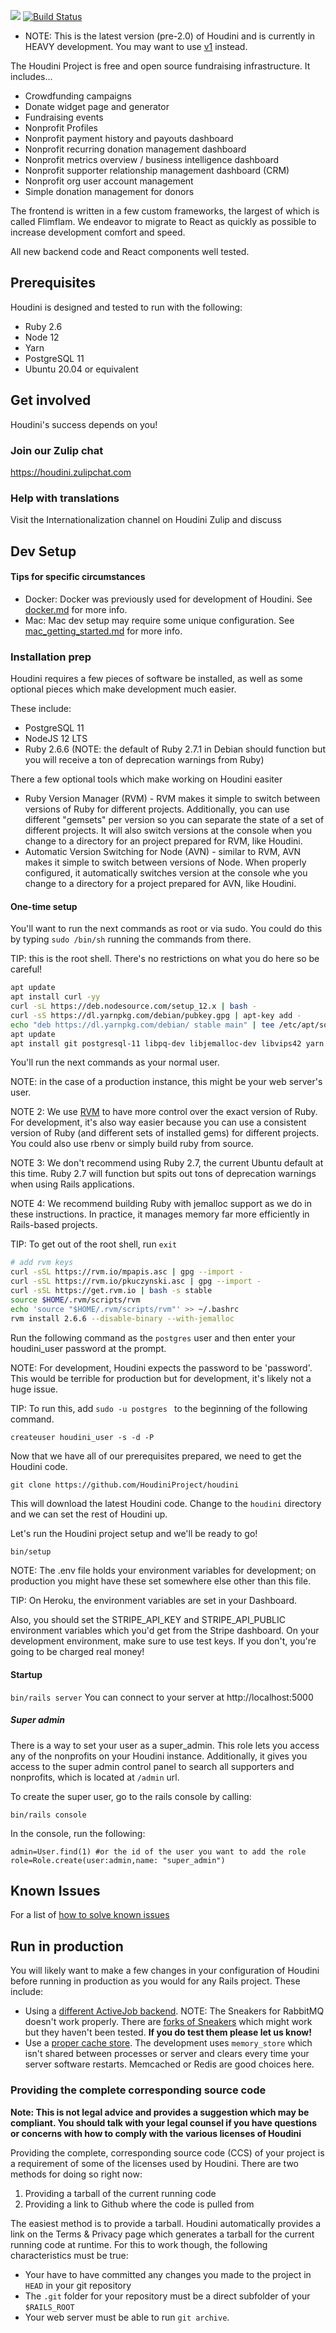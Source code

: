 [![](https://img.shields.io/badge/zulip-join_chat-brightgreen.svg)](https://houdini.zulipchat.com) [![Build Status](https://travis-ci.com/houdiniproject/houdini.svg?branch=master)](https://travis-ci.com/houdiniproject/houdini)

* NOTE: This is the latest version (pre-2.0) of Houdini and 
is currently in HEAVY development. You may want
to use 
[v1](https://github.com/houdiniproject/houdini/tree/1-0-stable) 
instead.


The Houdini Project is free and open source fundraising infrastructure. It includes...
- Crowdfunding campaigns
- Donate widget page and generator
- Fundraising events
- Nonprofit Profiles
- Nonprofit payment history and payouts dashboard
- Nonprofit recurring donation management dashboard
- Nonprofit metrics overview / business intelligence dashboard
- Nonprofit supporter relationship management dashboard (CRM)
- Nonprofit org user account management
- Simple donation management for donors

The frontend is written in a few custom frameworks, the largest of which is called Flimflam. 
We endeavor to migrate to React as quickly as possible to increase development
comfort and speed.

All new backend code and React components well tested.

## Prerequisites
Houdini is designed and tested to run with the following:
* Ruby 2.6
* Node 12
* Yarn
* PostgreSQL 11
* Ubuntu 20.04 or equivalent

## Get involved
Houdini's success depends on you!

### Join our Zulip chat
https://houdini.zulipchat.com

### Help with translations
Visit the Internationalization channel on Houdini Zulip and discuss

## Dev Setup
#### Tips for specific circumstances
* Docker: Docker was previously used for development of Houdini. 
See [docker.md](docs/docker.md) for more info.
* Mac: Mac dev setup may require some unique configuration. 
See [mac_getting_started.md](docs/mac_getting_started.md) for more info.

### Installation prep
Houdini requires a few pieces of software be installed, as well as some optional pieces
which make development much easier.

These include:

* PostgreSQL 11
* NodeJS 12 LTS
* Ruby 2.6.6 (NOTE: the default of Ruby 2.7.1 in Debian should 
function but you will receive a ton of deprecation
warnings from Ruby)

There a few optional tools which make working on Houdini
easiter
* Ruby Version Manager (RVM) - RVM makes it simple to switch
between versions of Ruby for different projects. Additionally, you can
use different "gemsets" per version so you can separate the
state of a set of different projects. It will also switch
versions at the console when you change to a directory for
an project prepared for RVM, like Houdini.
* Automatic Version Switching for Node (AVN) - similar to RVM, AVN makes it simple to switch between versions of Node. When
properly configured, it automatically switches version at
the console whe you change to a directory for a project
prepared for AVN, like Houdini.

#### One-time setup

You'll want to run the next commands as root or via sudo. You could do this by typing `sudo /bin/sh` running the commands from there.

TIP: this is the root shell. There's no restrictions on what you do here so be careful!
```bash
apt update
apt install curl -yy
curl -sL https://deb.nodesource.com/setup_12.x | bash -
curl -sS https://dl.yarnpkg.com/debian/pubkey.gpg | apt-key add -
echo "deb https://dl.yarnpkg.com/debian/ stable main" | tee /etc/apt/sources.list.d/yarn.list
apt update
apt install git postgresql-11 libpq-dev libjemalloc-dev libvips42 yarn -yy
```

You'll run the next commands as your normal user.

NOTE: in the case of a production instance, this might be
your web server's user.

NOTE 2: We use [RVM](https://rvm.io) to have more control over the exact version of Ruby. For development, it's also way easier because you can
use a consistent version of Ruby (and different sets of installed gems) for different projects. You could also use rbenv
or simply build ruby from source.

NOTE 3: We don't recommend using Ruby 2.7, the current Ubuntu default at this time. Ruby 2.7 will function but spits out tons
of deprecation warnings when using Rails applications.

NOTE 4: We recommend building Ruby with jemalloc support as we 
do in these instructions. In practice, it manages memory far 
more efficiently in Rails-based projects.

TIP: To get out of the root shell, run `exit`

```bash
# add rvm keys
curl -sSL https://rvm.io/mpapis.asc | gpg --import -
curl -sSL https://rvm.io/pkuczynski.asc | gpg --import -
curl -sSL https://get.rvm.io | bash -s stable
source $HOME/.rvm/scripts/rvm
echo 'source "$HOME/.rvm/scripts/rvm"' >> ~/.bashrc
rvm install 2.6.6 --disable-binary --with-jemalloc
```

 Run the following command as the `postgres` user and then enter your houdini_user
 password at the prompt.

NOTE: For development, Houdini expects the password to be 'password'. This would be terrible
for production but for development, it's likely not a huge issue.

TIP: To run this, add `sudo -u postgres ` to the beginning of the following command.

`createuser houdini_user -s -d -P`

Now that we have all of our prerequisites prepared, we need to get the Houdini code.

`git clone https://github.com/HoudiniProject/houdini`

This will download the latest Houdini code. Change to the 
`houdini` directory and we can set the rest of Houdini up.

Let's run the Houdini project setup and we'll be ready to go!

```bash
bin/setup
```

NOTE: The .env file holds your environment variables for development; on production you might
have these set somewhere else other than this file.

TIP: On Heroku, the environment variables are set in your Dashboard.

Also, you should set the STRIPE_API_KEY and STRIPE_API_PUBLIC 
environment variables which you'd get from the Stripe 
dashboard. On your development environment, 
make sure to use test keys. If you don't, you're
going to be charged real money!

#### Startup
`bin/rails server`
You can connect to your server at http://localhost:5000

##### Super admin
There is a way to set your user as a super_admin. This role lets you access any of the nonprofits
on your Houdini instance. Additionally, it gives you access to the super admin control panel to search all supporters and
nonprofits, which is located at `/admin` url.
  
To create the super user, go to the rails console by calling:

`bin/rails console`

In the console, run the following:
 
```
admin=User.find(1) #or the id of the user you want to add the role
role=Role.create(user:admin,name: "super_admin")
```

## Known Issues
For a list of [how to solve known issues](docs/KNOWN_ISSUES.MD)


## Run in production
You will likely want to make a few changes in your configuration of Houdini before running in production as you
would for any Rails project. These include:

* Using a [different ActiveJob backend](https://guides.rubyonrails.org/active_job_basics.html). NOTE: The Sneakers for RabbitMQ doesn't 
work properly. There are 
[forks of Sneakers](https://github.com/veeqo/advanced-sneakers-activejob)
which might work but they haven't been tested. **If you do test
them please let us know!**
* Use a [proper cache store](https://guides.rubyonrails.org/caching_with_rails.html#cache-stores). The development uses
 `memory_store` which isn't shared between processes or server 
 and clears every time your server software restarts. Memcached 
 or Redis are good choices here.

### Providing the complete corresponding source code

**Note: This is not legal advice and provides a suggestion which may be compliant. You should talk with your legal counsel if you have
questions or concerns with how to comply with the various licenses of Houdini**

Providing the complete, corresponding source code (CCS) of your project is a requirement of some of the licenses used by Houdini. There are two methods for doing so right now:

1. Providing a tarball of the current running code
2. Providing a link to Github where the code is pulled from

The easiest method is to provide a tarball. Houdini automatically provides a link on the Terms & Privacy page which generates a tarball for the current running code at runtime.
For this to work though, the following characteristics must be true:

* Your have to have committed any changes you made to the project in `HEAD` in your git repository
* The `.git` folder for your repository must be a direct subfolder of your `$RAILS_ROOT`
* Your web server must be able to run `git archive`.